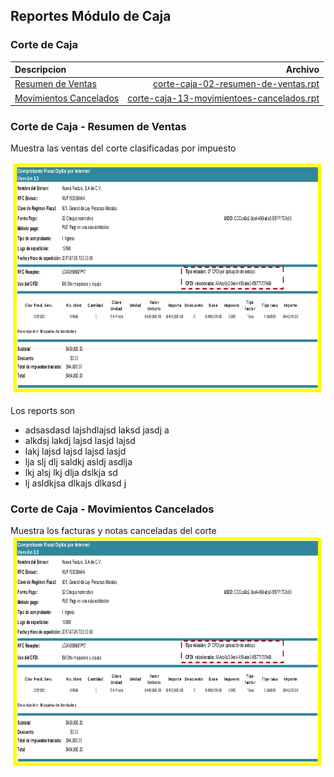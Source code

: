 ## Reportes Módulo de Caja

### Corte de Caja

|Descripcion|Archivo|
|:---|---:|
|[Resumen de Ventas](#corte-de-caja---resumen-de-ventas)  			|  [corte-caja-02-resumen-de-ventas.rpt](./files/corte-caja-02-resumen-de-ventas.rpt)
|[Movimientos Cancelados](#corte-de-caja---movimientos-cancelados)	|  [corte-caja-13-movimientoes-cancelados.rpt](./files/corte-caja-02-resumen-de-ventas.rpt)


### Corte de Caja - Resumen de Ventas

Muestra las ventas del corte clasificadas por impuesto

![](./files/corte-caja-02-resumen-de-ventas.png)

Los reports son
- adsasdasd lajshdlajsd laksd jasdj a
- alkdsj lakdj lajsd lasjd lajsd
- lakj lajsd lajsd lajsd lasjd
- lja slj dlj saldkj asldj asdlja
- lkj alsj lkj dlja dslkja sd
- lj asldkjsa dlkajs dlkasd j


### Corte de Caja - Movimientos Cancelados

Muestra los facturas y notas canceladas del corte
![](./files/corte-caja-02-resumen-de-ventas.png)
